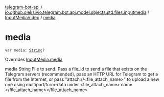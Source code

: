 [telegram-bot-api](../../index.md) / [io.github.oleksivio.telegram.bot.api.model.objects.std.files.inputmedia](../index.md) / [InputMediaVideo](index.md) / [media](./media.md)

# media

`var media: `[`String`](https://kotlinlang.org/api/latest/jvm/stdlib/kotlin/-string/index.html)`?`

Overrides [InputMedia.media](../-input-media/media.md)

media String File to send. Pass a file_id to send a file that exists on the Telegram servers (recommended), pass an
HTTP URL for Telegram to get a file from the Internet, or pass "attach://&lt;file_attach_name&gt;" to upload a new one
using multipart/form-data under &lt;file_attach_name&gt; name.
&lt;/file_attach_name&gt;&lt;/file_attach_name&gt;

